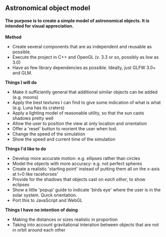 ## Astronomical object model

#### The purpose is to create a simple model of astronomical objects. It is intended for visual appreciation.

**Method**

- Create several components that are as independent and reusable as possible.
- Execute the project in C++ and OpenGL (v. 3.3 or so, possibly as low as 3.0)
- Have as few library dependencies as possible. Ideally, just GLFW 3.0+ and GLM.

**Things I will do**

- Make it sufficiently general that additional similar objects can be added (e.g. moons)
- Apply the best textures I can find to give some indication of what is what (e.g. Luna has its craters)
- Apply a lighting model of reasonable utility, so that the sun casts shadows pretty well
- Allow the user to position the view at only location and orientation
- Offer a 'reset' button to reorient the user when lost.
- Change the speed of the simulation
- Show the speed and current time of the simulation

**Things I'd like to do**

- Develop more accurate motion: e.g. ellipses rather than circles
- Model the objects with more accuracy: e.g. not perfect spheres
- Create a realistic 'starting point' instead of putting them all on the x-axis at t=0 like racehorses'
- Provide for the shadows that objects cast on *each other*, to show eclipses
- Show a little 'popup' guide to indicate 'birds eye' where the user is in the solar system. Quick orientation.
- Port this to JavaScript and WebGL

**Things I have no intention of doing**

- Making the distances or sizes realistic in proportion
- Taking into account gravitational interation between objects that are not in orbit around each other
